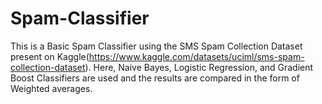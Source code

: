 # Spam-Classifier
This is a Basic Spam Classifier using the SMS Spam Collection Dataset present on Kaggle(https://www.kaggle.com/datasets/uciml/sms-spam-collection-dataset). Here, Naive Bayes, Logistic Regression, and Gradient Boost Classifiers are used and the results are compared in the form of Weighted averages. 
